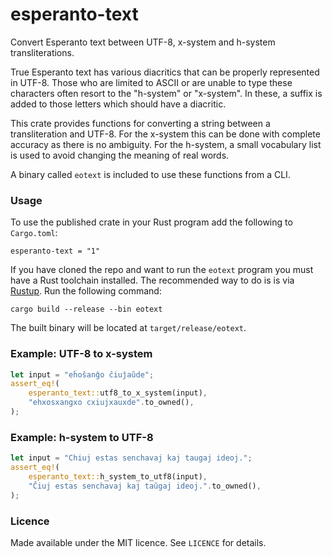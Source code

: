 esperanto-text
==============

Convert Esperanto text between UTF-8, x-system and h-system transliterations.

True Esperanto text has various diacritics that can be properly represented in
UTF-8. Those who are limited to ASCII or are unable to type these characters
often resort to the "h-system" or "x-system". In these, a suffix is added to
those letters which should have a diacritic.

This crate provides functions for converting a string between a transliteration
and UTF-8. For the x-system this can be done with complete accuracy as there is
no ambiguity. For the h-system, a small vocabulary list is used to avoid
changing the meaning of real words.

A binary called `eotext` is included to use these functions from a CLI.

### Usage

To use the published crate in your Rust program add the following to
`Cargo.toml`:

```
esperanto-text = "1"
```

If you have cloned the repo and want to run the `eotext` program you must have
a Rust toolchain installed. The recommended way to do is is via
[Rustup](https://rustup.rs/). Run the following command:

```
cargo build --release --bin eotext
```

The built binary will be located at `target/release/eotext`.

### Example: UTF-8 to x-system

```rust
let input = "eĥoŝanĝo ĉiuĵaŭde";
assert_eq!(
    esperanto_text::utf8_to_x_system(input),
    "ehxosxangxo cxiujxauxde".to_owned(),
);
```

### Example: h-system to UTF-8

```rust
let input = "Chiuj estas senchavaj kaj taugaj ideoj.";
assert_eq!(
    esperanto_text::h_system_to_utf8(input),
    "Ĉiuj estas senchavaj kaj taŭgaj ideoj.".to_owned(),
);
```

### Licence

Made available under the MIT licence. See `LICENCE` for details.
